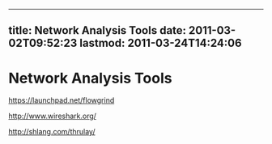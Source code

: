 
---
title: Network Analysis Tools
date: 2011-03-02T09:52:23
lastmod: 2011-03-24T14:24:06
---
Network Analysis Tools
======================

https://launchpad.net/flowgrind

http://www.wireshark.org/

http://shlang.com/thrulay/
